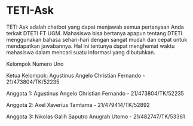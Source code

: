# TETI-Ask

TETI Ask adalah chatbot yang dapat menjawab semua pertanyaan Anda terkait DTETI FT UGM. Mahasiswa bisa bertanya apapun tentang DTETI menggunakan bahasa sehari-hari dengan sangat mudah dan cepat untuk mendapatkan jawabannya. Hal ini tentunya dapat menghemat waktu mahasiswa dalam mencari suatu informasi yang dibutuhkan.


Kelompok Numero Uno

Ketua Kelompok: Agustinus Angelo Christian Fernando - 21/473804/TK/52235

Anggota 1: Agustinus Angelo Christian Fernando - 21/473804/TK/52235

Anggota 2: Axel Xaverius Tamtama - 21/479414/TK/52892

Anggota 3: Nikolas Galih Saputro Anugrah Utomo - 21/482747/TK/53361
